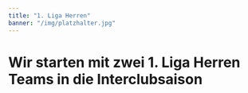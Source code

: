 ```yaml
---
title: "1. Liga Herren"
banner: "/img/platzhalter.jpg"
---
```

# Wir starten mit zwei 1. Liga Herren Teams in die Interclubsaison
